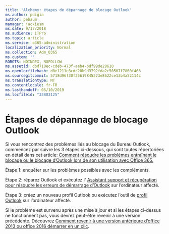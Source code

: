 ```yaml
---
title: 'Alchemy: étapes de dépannage de blocage Outlook'
ms.author: pdigia
author: pebaum
manager: jackiesm
ms.date: 9/17/2018
ms.audience: ITPro
ms.topic: article
ms.service: o365-administration
localization_priority: Normal
ms.collection: Adm_O365
ms.custom: ''
ROBOTS: NOINDEX, NOFOLLOW
ms.assetid: dbd710ec-cdeb-473f-aab4-bdf99de29610
ms.openlocfilehash: d0e1211e8cdd20b9d3792fda2c50507f7860f466
ms.sourcegitcommit: 5718d96f30f25619845223e8622ce13b4a52114c
ms.translationtype: MT
ms.contentlocale: fr-FR
ms.lasthandoff: 05/10/2019
ms.locfileid: "33883125"
---
```

# <a name="outlook-crash-troubleshooting-steps"></a>Étapes de dépannage de blocage Outlook

Si vous rencontrez des problèmes liés au blocage du Bureau Outlook, commencez par suivre les 3 étapes ci-dessous, qui sont toutes répertoriées en détail dans cet article: [Comment résoudre les problèmes entraînant le blocage ou le blocage d’Outlook lors de son utilisation avec Office 365.](https://support.microsoft.com/help/2413813/how-to-troubleshoot-issues-that-cause-outlook-to-crash-or-hang-when-us)
  
Étape 1: enquêter sur les problèmes possibles avec les compléments.
  
Étape 2: réparez Outlook et exécutez l' [Assistant support et récupération pour résoudre les erreurs de démarrage d’Outlook](https://aka.ms/SaRA-OutlookWontStart) sur l’ordinateur affecté. 
  
Étape 3: créez un nouveau profil Outlook ou exécutez l’outil de [profil Outlook](https://aka.ms/SaRA-OutlookSetupProfile) sur l’ordinateur affecté. 
  
Si le problème est survenu après une mise à jour et si les étapes ci-dessus ne fonctionnent pas, vous devrez peut-être revenir à une version précédente. Découvrez [Comment revenir à une version antérieure d’office 2013 ou office 2016 démarrer en un clic](https://support.microsoft.com/help/2770432).
  

